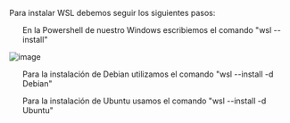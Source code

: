 Para instalar WSL debemos seguir los siguientes pasos:
<ul>En la Powershell de nuestro Windows escribiemos el comando "wsl --install"</ul>

![image](https://github.com/BeaLama/SWL/assets/148747089/abfc1eab-cfee-492f-bd4e-cfcd563a941a)


<ul>Para la instalación de Debian utilizamos el comando "wsl --install -d Debian"</ul>

<!--imagen-->

<ul>Para la instalación de Ubuntu usamos el comando "wsl --install -d Ubuntu"</ul>

<!--imagen-->
